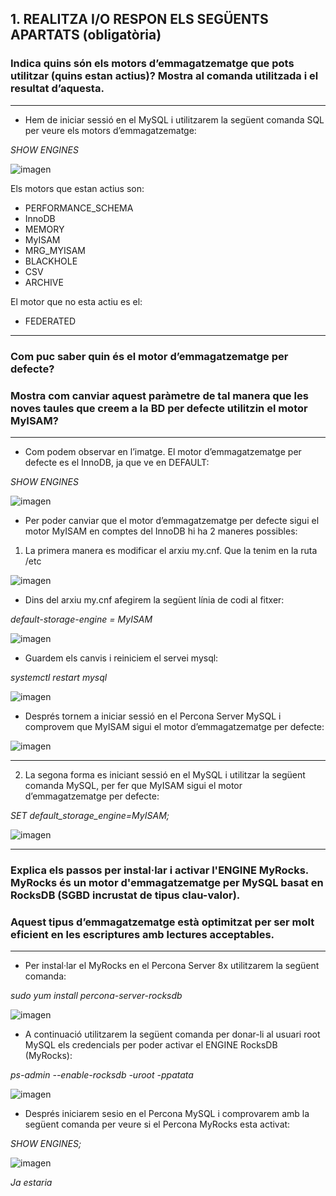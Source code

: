 ## 1. REALITZA I/O RESPON ELS SEGÜENTS APARTATS (obligatòria) 


### Indica quins són els motors d’emmagatzematge que pots utilitzar (quins estan actius)? Mostra al comanda utilitzada i el resultat d’aquesta.

***
- Hem de iniciar sessió en el MySQL i utilitzarem la següent comanda SQL per veure els motors d’emmagatzematge:

*SHOW ENGINES*

![imagen](https://user-images.githubusercontent.com/61557739/161742486-441526e8-6ef6-4f5a-a734-4fc0bb533883.png)


Els motors que estan actius son:

- PERFORMANCE_SCHEMA
- InnoDB
- MEMORY
- MyISAM
- MRG_MYISAM
- BLACKHOLE
- CSV
- ARCHIVE

El motor que no esta actiu es el: 
-	FEDERATED

***

### Com puc saber quin és el motor d’emmagatzematge per defecte? 
### Mostra com canviar aquest paràmetre de tal manera que les noves taules que creem a la BD per defecte utilitzin el motor MyISAM?

***

- Com podem observar en l’imatge. El motor d’emmagatzematge per defecte es el InnoDB, ja que ve en DEFAULT:

*SHOW ENGINES*

![imagen](https://user-images.githubusercontent.com/61557739/161743385-dcc32fde-da11-4dfa-8ca1-9df85a34c202.png)

- Per poder canviar que el motor d’emmagatzematge per defecte sigui el motor MyISAM en comptes del InnoDB hi ha 2 maneres possibles:

1. La primera manera es modificar el arxiu my.cnf. Que la tenim en la ruta /etc

![imagen](https://user-images.githubusercontent.com/61557739/161743591-4acac80a-be21-4bbe-9e76-9d952d71a3f3.png)

- Dins del arxiu my.cnf afegirem la següent línia de codi al fitxer:

*default-storage-engine = MyISAM*

![imagen](https://user-images.githubusercontent.com/61557739/161743732-72b34d7a-9e38-44e3-b2a0-4ea6acd60439.png)

- Guardem els canvis i reiniciem el servei mysql:

*systemctl restart mysql*

![imagen](https://user-images.githubusercontent.com/61557739/161743818-a17d941d-5840-4c13-8007-bb26df16d73d.png)

- Després tornem a iniciar sessió en el Percona Server MySQL i comprovem que MyISAM sigui el motor d’emmagatzematge per defecte:

![imagen](https://user-images.githubusercontent.com/61557739/161743869-fb10eea9-9153-4fc5-930f-290895605a52.png)

***

2. La segona forma es iniciant sessió en el MySQL i utilitzar la següent comanda MySQL, per fer que MyISAM sigui el motor d’emmagatzematge per defecte:

*SET default_storage_engine=MyISAM;*

![imagen](https://user-images.githubusercontent.com/61557739/161744097-7db3a256-a2ed-41e8-8da1-0ebe957027d8.png)

***

### Explica els passos per instal·lar i activar l'ENGINE MyRocks. MyRocks és un motor d'emmagatzematge per MySQL basat en RocksDB (SGBD incrustat de tipus clau-valor). 
### Aquest tipus d’emmagatzematge està optimitzat per ser molt eficient en les escriptures amb lectures acceptables.

***

- Per instal·lar el MyRocks en el Percona Server 8x utilitzarem la següent comanda:

*sudo yum install percona-server-rocksdb*

![imagen](https://user-images.githubusercontent.com/61557739/161744321-97883797-78fd-409c-9eb8-2d35d3cbcc2a.png)

- A continuació utilitzarem la següent comanda per donar-li al usuari root MySQL els credencials per poder activar el ENGINE RocksDB (MyRocks):

*ps-admin --enable-rocksdb -uroot -ppatata*

![imagen](https://user-images.githubusercontent.com/61557739/161744407-7a22e669-2aad-4a87-bf57-dba095c56d28.png)

- Després iniciarem sesio en el Percona MySQL i comprovarem amb la següent comanda per veure si el Percona MyRocks esta activat:

*SHOW ENGINES;*

![imagen](https://user-images.githubusercontent.com/61557739/161744488-a3aa0545-8c0f-4903-b12d-7503df336aa5.png)


*Ja estaria*
